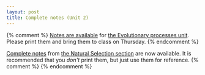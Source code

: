```yaml
---
layout: post
title: Complete notes (Unit 2)
---
```



{% comment %} 
[Notes are available](/materials/processes.handouts.pdf) for [the Evolutionary processes unit](/processes.html). Please print them and bring them to class on Thursday.
{% endcomment %} 

[Complete notes](/materials/ns.complete.pdf) from [the Natural Selection section](/ns.html) are now available. It is recommended that you _don't_ print them, but just use them for reference.
{% comment %} 
{% endcomment %} 


